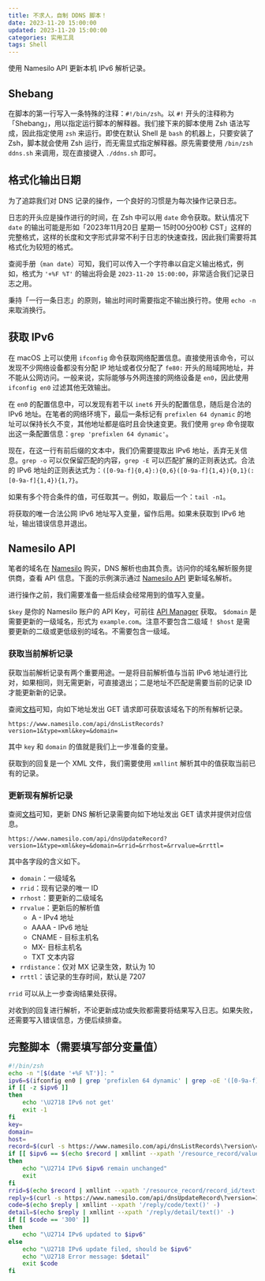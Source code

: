 ```yaml
---
title: 不求人，自制 DDNS 脚本！
date: 2023-11-20 15:00:00
updated: 2023-11-20 15:00:00
categories: 实用工具
tags: Shell
---
```


使用 Namesilo API 更新本机 IPv6 解析记录。

## Shebang

在脚本的第一行写入一条特殊的注释：`#!/bin/zsh`。以 `#!` 开头的注释称为「Shebang」，用以指定运行脚本的解释器。我们接下来的脚本使用 Zsh 语法写成，因此指定使用 `zsh` 来运行。即使在默认 Shell 是 `bash` 的机器上，只要安装了 Zsh，脚本就会使用 Zsh 运行，而无需显式指定解释器。原先需要使用 `/bin/zsh ddns.sh` 来调用，现在直接键入 `./ddns.sh` 即可。

## 格式化输出日期

为了追踪我们对 DNS 记录的操作，一个良好的习惯是为每次操作记录日志。

日志的开头应是操作进行的时间，在 Zsh 中可以用 `date` 命令获取。默认情况下 `date` 的输出可能是形如「2023年11月20日 星期一 15时00分00秒 CST」这样的完整格式，这样的长度和文字形式非常不利于日志的快速查找，因此我们需要将其格式化为较短的格式。

查阅手册（`man date`）可知，我们可以传入一个字符串以自定义输出格式，例如，格式为 `'+%F %T'` 的输出将会是 `2023-11-20 15:00:00`，非常适合我们记录日志之用。

秉持「一行一条日志」的原则，输出时间时需要指定不输出换行符。使用 `echo -n` 来取消换行。

## 获取 IPv6

在 macOS 上可以使用 `ifconfig` 命令获取网络配置信息。直接使用该命令，可以发现不少网络设备都没有分配 IP 地址或者仅分配了 `fe80:` 开头的局域网地址，并不能从公网访问。一般来说，实际能够与外网连接的网络设备是 `en0`，因此使用 `ifconfig en0` 过滤其他无效输出。

在 `en0` 的配置信息中，可以发现有若干以 `inet6` 开头的配置信息，随后是合法的 IPv6 地址。在笔者的网络环境下，最后一条标记有 `prefixlen 64 dynamic` 的地址可以保持长久不变，其他地址都是临时且会快速变更。我们使用 `grep` 命令提取出这一条配置信息：`grep 'prefixlen 64 dynamic'`。

现在，在这一行有前后缀的文本中，我们仍需要提取出 IPv6 地址，丢弃无关信息。`grep -o` 可以仅保留匹配的内容，`grep -E` 可以匹配扩展的正则表达式。合法的 IPv6 地址的正则表达式为：`([0-9a-f]{0,4}:){0,6}([0-9a-f]{1,4}){0,1}(:[0-9a-f]{1,4}){1,7}`。

如果有多个符合条件的值，可任取其一。例如，取最后一个：`tail -n1`。

将获取的唯一合法公网 IPv6 地址写入变量，留作后用。如果未获取到 IPv6 地址，输出错误信息并退出。

## Namesilo API

笔者的域名在 [Namesilo](https://www.namesilo.com/) 购买，DNS 解析也由其负责。访问你的域名解析服务提供商，查看 API 信息。下面的示例演示通过 [Namesilo API](https://www.namesilo.com/api-reference) 更新域名解析。

进行操作之前，我们需要准备一些后续会经常用到的值写入变量。

`$key` 是你的 Namesilo 账户的 API Key，可前往 [API Manager](https://www.namesilo.com/account/api-manager) 获取。
`$domain` 是需要更新的一级域名，形式为 `example.com`。注意不要包含二级域！
`$host` 是需要更新的二级或更低级别的域名。不需要包含一级域。

### 获取当前解析记录

获取当前解析记录有两个重要用途。一是将目前解析值与当前 IPv6 地址进行比对，如果相同，则无需更新，可直接退出；二是地址不匹配是需要当前的记录 ID 才能更新新的记录。

查阅[文档](https://www.namesilo.com/api-reference#dns/dns-list-records)可知，向如下地址发出 GET 请求即可获取该域名下的所有解析记录。

```url
https://www.namesilo.com/api/dnsListRecords?version=1&type=xml&key=&domain=
```

其中 `key` 和 `domain` 的值就是我们上一步准备的变量。

获取到的回复是一个 XML 文件，我们需要使用 `xmllint` 解析其中的值获取当前已有的记录。

### 更新现有解析记录

查阅[文档](https://www.namesilo.com/api-reference#dns/dns-update-record)可知，更新 DNS 解析记录需要向如下地址发出 GET 请求并提供对应信息。

```url
https://www.namesilo.com/api/dnsUpdateRecord?version=1&type=xml&key=&domain=&rrid=&rrhost=&rrvalue=&rrttl=
```

其中各字段的含义如下。
- `domain`：一级域名
- `rrid`：现有记录的唯一 ID
- `rrhost`：要更新的二级域名
- `rrvalue`：更新后的解析值
	- A - IPv4 地址
	- AAAA - IPv6 地址
	- CNAME - 目标主机名
	- MX- 目标主机名
	- TXT 文本内容
- `rrdistance`：仅对 MX 记录生效，默认为 10
- `rrttl`：该记录的生存时间，默认是 7207

`rrid` 可以从上一步查询结果处获得。

对收到的回复进行解析，不论更新成功或失败都需要将结果写入日志。如果失败，还需要写入错误信息，方便后续排查。

## 完整脚本（需要填写部分变量值）

```sh
#!/bin/zsh
echo -n "[$(date '+%F %T')]: "
ipv6=$(ifconfig en0 | grep 'prefixlen 64 dynamic' | grep -oE '([0-9a-f]{0,4}:){0,6}([0-9a-f]{1,4}){0,1}(:[0-9a-f]{1,4}){1,7}' | tail -n1)
if [[ -z $ipv6 ]]
then
	echo '\U2718 IPv6 not get'
	exit -1
fi
key=
domain=
host=
record=$(curl -s https://www.namesilo.com/api/dnsListRecords\?version\=1\&type\=xml\&key\=$key\&domain\=$domain | xmllint --xpath '/namesilo/reply/resource_record' - | grep 'AAAA' | grep "$host.$domain")
if [[ $ipv6 == $(echo $record | xmllint --xpath '/resource_record/value/text()' -) ]]
then
	echo "\U2714 IPv6 $ipv6 remain unchanged"
	exit
fi
rrid=$(echo $record | xmllint --xpath '/resource_record/record_id/text()' -)
reply=$(curl -s https://www.namesilo.com/api/dnsUpdateRecord\?version=1\&type=xml\&key=$key\&domain=$domain\&rrid=$rrid\&rrhost=$host\&rrvalue=$ipv6 | xmllint --xpath '/namesilo/reply' -)
code=$(echo $reply | xmllint --xpath '/reply/code/text()' -)
detail=$(echo $reply | xmllint --xpath '/reply/detail/text()' -)
if [[ $code == '300' ]]
then
	echo "\U2714 IPv6 updated to $ipv6"
else
	echo "\U2718 IPv6 update filed, should be $ipv6"
	echo "\U2718 Error message: $detail"
	exit $code
fi
```
